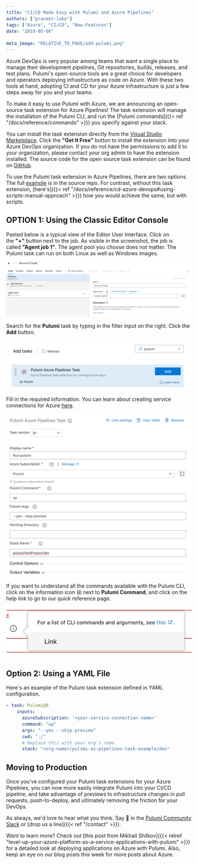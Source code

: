 ```yaml
---
title: "CI/CD Made Easy with Pulumi and Azure Pipelines"
authors: ["praneet-loke"]
tags: ["Azure", "CI/CD", "New-Features"]
date: "2019-05-06"

meta_image: "RELATIVE_TO_PAGE/add-pulumi.png"
---
```


Azure DevOps is very popular among teams that want a single place to
manage their development pipelines, Git repositories, builds, releases,
and test plans. Pulumi's open-source tools are a great choice for
developers and operators deploying infrastructure as code on Azure. With
these two tools at hand, adopting CI and CD for your Azure
infrastructure is just a few steps away for you and your teams. 

To make it easy to use Pulumi with Azure, we are announcing an
open-source task extension for Azure Pipelines! The task extension will
manage the installation of the Pulumi CLI, and run the [Pulumi
commands]({{< ref "/docs/reference/commands" >}}) you specify against
your stack.

You can install the task extension directly from the [Visual Studio
Marketplace](https://marketplace.visualstudio.com/items?itemName=pulumi.build-and-release-task).
Click the **"Get It Free"** button to install the extension into your
Azure DevOps organization. If you do not have the permissions to add it
to your organization, please contact your org admin to have the
extension installed. The source code for the open source task extension
can be found on
[GitHub](https://github.com/pulumi/pulumi-az-pipelines-task).

To use the Pulumi task extension in Azure Pipelines, there are two
options. The
full [example](https://github.com/pulumi/pulumi-az-pipelines-task/tree/master/examples) is
in the source repo. For contrast, without this task extension,
[here's]({{< ref "/docs/reference/cd-azure-devops#using-scripts-manual-approach" >}}) how
you would achieve the same, but with scripts.

## OPTION 1: Using the Classic Editor Console

Pasted below is a typical view of the Editor User Interface. Click on
the **"+"** button next to the job. As visible in the screenshot, the
job is called **"Agent job 1"**. The agent pool you choose does not
matter. The Pulumi task can run on both Linux as well as Windows
images.

![classic editor console](./classic-editor-console.png)

Search for the **Pulumi** task by typing in the filter input on the right. Click the **Add** button.

![add Pulumi](./add-pulumi.png)

Fill in the required information. You can learn about creating service connections for Azure
[here](https://docs.microsoft.com/en-us/azure/devops/pipelines/library/service-endpoints?view=azure-devops).

![configuration](./configuration.png)

If you want to understand all the commands available with the Pulumi CLI, click on the information icon (**i**)
next to **Pulumi Command**, and click on the help link to go to our quick reference page.

![output](./output.png)

## Option 2: Using a YAML File

Here's an example of the Pulumi task extension defined in YAML configuration.

```yaml
- task: Pulumi@0
    inputs:
      azureSubscription: '<your-service-connection-name>'
      command: "up"
      args: "--yes --skip-preview"
      cwd: "./"
      # Replace this with your org's name.
      stack: "<org-name>/pulumi-az-pipelines-task-example/dev"
```

## Moving to Production 

Once you've configured your Pulumi task extensions for your Azure Pipelines, you can now more
easily integrate Pulumi into your CI/CD pipeline, and take advantage of previews to infrastructure
changes in pull requests, push-to-deploy, and ultimately removing the friction for your DevOps. 

As always, we'd love to hear what you think. Say 👋 in the [Pulumi Community Slack](https://slack.pulumi.io)
or [drop us a line]({{< ref "/contact" >}}).

Want to learn more? Check out [this post from Mikhail Shilkov]({{< relref "level-up-your-azure-platform-as-a-service-applications-with-pulumi" >}})
for a detailed look at deploying applications on Azure with Pulumi.
Also, keep an eye on our blog posts this week for more posts about Azure.

